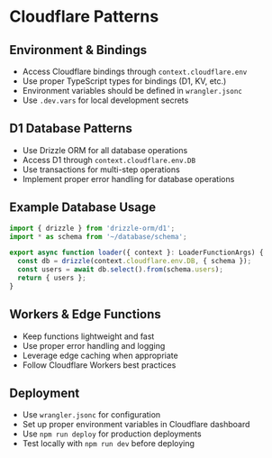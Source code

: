 # Cloudflare Patterns

## Environment & Bindings
- Access Cloudflare bindings through `context.cloudflare.env`
- Use proper TypeScript types for bindings (D1, KV, etc.)
- Environment variables should be defined in `wrangler.jsonc`
- Use `.dev.vars` for local development secrets

## D1 Database Patterns
- Use Drizzle ORM for all database operations
- Access D1 through `context.cloudflare.env.DB`
- Use transactions for multi-step operations
- Implement proper error handling for database operations

## Example Database Usage
```typescript
import { drizzle } from 'drizzle-orm/d1';
import * as schema from '~/database/schema';

export async function loader({ context }: LoaderFunctionArgs) {
  const db = drizzle(context.cloudflare.env.DB, { schema });
  const users = await db.select().from(schema.users);
  return { users };
}
```

## Workers & Edge Functions
- Keep functions lightweight and fast
- Use proper error handling and logging
- Leverage edge caching when appropriate
- Follow Cloudflare Workers best practices

## Deployment
- Use `wrangler.jsonc` for configuration
- Set up proper environment variables in Cloudflare dashboard
- Use `npm run deploy` for production deployments
- Test locally with `npm run dev` before deploying